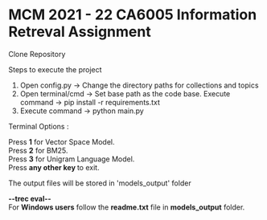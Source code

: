 # MCM 2021 - 22 CA6005 Information Retreval Assignment

Clone Repository 

Steps to execute the project

1. Open config.py -> Change the directory paths for collections and topics
2. Open terminal/cmd -> Set base path as the code base.
   Execute command -> pip install -r requirements.txt
3. Execute command -> python main.py


Terminal Options :

Press <b>1</b> for Vector Space Model.  
Press <b>2</b> for BM25.  
Press <b>3</b> for Unigram Language Model.  
Press <b>any other key </b> to exit.


The output files will be stored in 'models_output' folder



<b>--trec eval--</b>  
For <b>Windows users</b> follow the <b>readme.txt</b> file in <b>models_output</b> folder.

 
